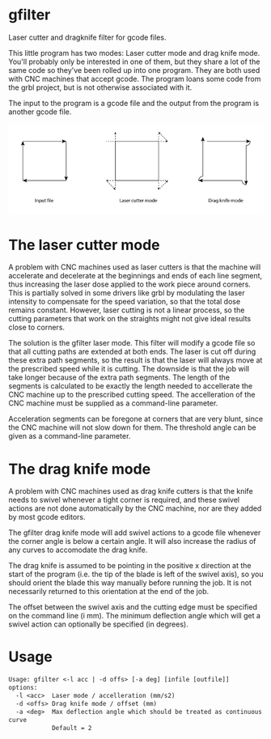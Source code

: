 # gfilter
Laser cutter and dragknife filter for gcode files.

This little program has two modes: Laser cutter mode and drag knife mode. You'll probably only be interested in one of them, but they share a lot of the same code so they've been rolled up into one program. They are both used with CNC machines that accept gcode. The program loans some code from the grbl project, but is not otherwise associated with it.

The input to the program is a gcode file and the output from the program is another gcode file.

![Illustration](readme.png)

# The laser cutter mode 

A problem with CNC machines used as laser cutters is that the machine will accelerate and decelerate at the beginnings and ends of each line segment, thus increasing the laser dose applied to the work piece around corners. This is partially solved in some drivers like grbl by modulating the laser intensity to compensate for the speed variation, so that the total dose remains constant. However, laser cutting is not a linear process, so the cutting parameters that work on the straights might not give ideal results close to corners.

The solution is the gfilter laser mode. This filter will modify a gcode file so that all cutting paths are extended at both ends. The laser is cut off during these extra path segments, so the result is that the laser will always move at the prescribed speed while it is cutting. The downside is that the job will take longer because of the extra path segments. The length of the segments is calculated to be exactly the length needed to accellerate the CNC machine up to the prescribed cutting speed. The accelleration of the CNC machine must be supplied as a command-line parameter.

Acceleration segments can be foregone at corners that are very blunt, since the CNC machine will not slow down for them. The threshold angle can be given as a command-line parameter.

# The drag knife mode

A problem with CNC machines used as drag knife cutters is that the knife needs to swivel whenever a tight corner is required, and these swivel actions are not done automatically by the CNC machine, nor are they added by most gcode editors.

The gfilter drag knife mode will add swivel actions to a gcode file whenever the corner angle is below a certain angle. It will also increase the radius of any curves to accomodate the drag knife.

The drag knife is assumed to be pointing in the positive x direction at the start of the program (i.e. the tip of the blade is left of the swivel axis), so you should orient the blade this way manually before running the job. It is not necessarily returned to this orientation at the end of the job.

The offset between the swivel axis and the cutting edge must be specified on the command line (i mm). The minimum deflection angle which will get a swivel action can optionally be specified (in degrees).

# Usage

    Usage: gfilter <-l acc | -d offs> [-a deg] [infile [outfile]]
    options:
      -l <acc>  Laser mode / accelleration (mm/s2)
      -d <offs> Drag knife mode / offset (mm)
      -a <deg>  Max deflection angle which should be treated as continuous curve
                Default = 2
